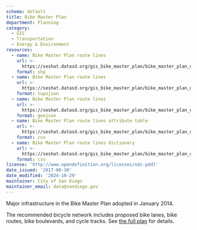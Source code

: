 ```yaml
---
schema: default
title: Bike Master Plan
department: Planning
category:
  - GIS
  - Transportation
  - Energy & Environment
resources:
  - name: Bike Master Plan route lines 
    url: >-
      https://seshat.datasd.org/gis_bike_master_plan/bike_master_plan_datasd.zip
    format: shp
  - name: Bike Master Plan route lines
    url: >-
      https://seshat.datasd.org/gis_bike_master_plan/bike_master_plan_datasd.topo.json
    format: topojson
  - name: Bike Master Plan route lines
    url: >-
      https://seshat.datasd.org/gis_bike_master_plan/bike_master_plan_datasd.geojson
    format: geojson
  - name: Bike Master Plan route lines attribute table
    url: >-
      https://seshat.datasd.org/gis_bike_master_plan/bike_master_plan_datasd.csv
    format: csv
  - name: Bike Master Plan route lines dictionary
    url: >-
      https://seshat.datasd.org/gis_bike_master_plan/bike_master_plan_dictionary_datasd.csv
    format: csv
license: 'http://www.opendefinition.org/licenses/odc-pddl'
date_issued: '2017-06-30'
date_modified: '2024-10-29'
maintainer: City of San Diego
maintainer_email: data@sandiego.gov
---
```

Major infrastructure in the Bike Master Plan adopted in January 2014.
<!--more-->
The recommended bicycle network includes proposed bike lanes, bike routes, bike boulevards, and cycle tracks. See <a href="https://www.sandiego.gov/planning/programs/transportation/mobility/bicycleplan" target="_blank" rel="noopener">the full plan</a> for details.
